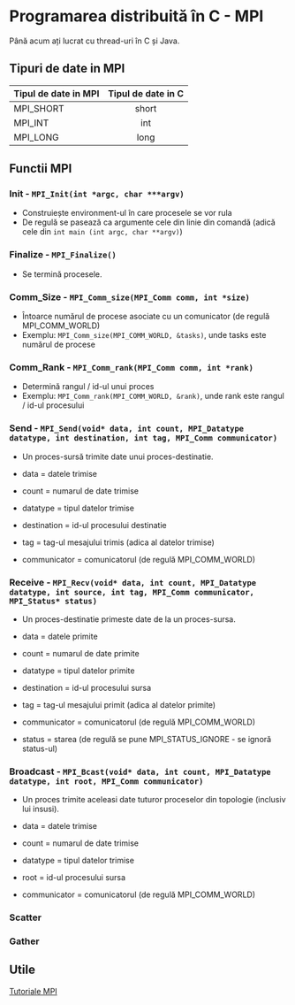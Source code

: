 # Programarea distribuită în C - MPI
Până acum ați lucrat cu thread-uri în  C și Java.
## Tipuri de date in MPI
| Tipul de date in MPI | Tipul de date in C |
| -------------------- |:------------------:|
| MPI_SHORT            | short              |
| MPI_INT              | int                |
| MPI_LONG             | long               |
## Functii MPI
### Init - `MPI_Init(int *argc, char ***argv)`
- Construiește environment-ul în care procesele se vor rula
- De regulă se pasează ca argumente cele din linie din comandă (adică cele din `int main (int argc, char **argv)`)
### Finalize - `MPI_Finalize()`
- Se termină procesele.
### Comm_Size - `MPI_Comm_size(MPI_Comm comm, int *size)`
- Întoarce numărul de procese asociate cu un comunicator (de regulă MPI_COMM_WORLD)
- Exemplu: `MPI_Comm_size(MPI_COMM_WORLD, &tasks)`, unde tasks este numărul de procese
### Comm_Rank - `MPI_Comm_rank(MPI_Comm comm, int *rank)`
- Determină rangul / id-ul unui proces
- Exemplu: `MPI_Comm_rank(MPI_COMM_WORLD, &rank)`, unde rank este rangul / id-ul procesului
### Send - `MPI_Send(void* data, int count, MPI_Datatype datatype, int destination, int tag, MPI_Comm communicator)`
- Un proces-sursă trimite date unui proces-destinatie.

- data = datele trimise
- count = numarul de date trimise
- datatype = tipul datelor trimise
- destination = id-ul procesului destinatie
- tag = tag-ul mesajului trimis (adica al datelor trimise)
- communicator = comunicatorul (de regulă MPI_COMM_WORLD)
### Receive - `MPI_Recv(void* data, int count, MPI_Datatype datatype, int source, int tag, MPI_Comm communicator, MPI_Status* status)`
- Un proces-destinatie primeste date de la un proces-sursa.

- data = datele primite
- count = numarul de date primite
- datatype = tipul datelor primite
- destination = id-ul procesului sursa
- tag = tag-ul mesajului primit (adica al datelor primite)
- communicator = comunicatorul (de regulă MPI_COMM_WORLD)
- status = starea (de regulă se pune MPI_STATUS_IGNORE - se ignoră status-ul)
### Broadcast - `MPI_Bcast(void* data, int count, MPI_Datatype datatype, int root, MPI_Comm communicator)`
- Un proces trimite aceleasi date tuturor proceselor din topologie (inclusiv lui insusi).

- data = datele trimise
- count = numarul de date trimise
- datatype = tipul datelor trimise
- root = id-ul procesului sursa
- communicator = comunicatorul (de regulă MPI_COMM_WORLD)
### Scatter
### Gather

## Utile
[Tutoriale MPI](https://mpitutorial.com/tutorials/)
